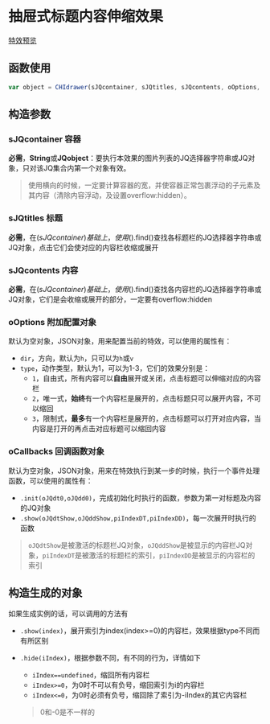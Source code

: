 # 抽屉式标题内容伸缩效果

[特效预览](http://vrbvillor.github.io/effects/drawer/drawer.html)

## 函数使用

```javascript
var object = CHIdrawer(sJQcontainer, sJQtitles, sJQcontents, oOptions, oCallbacks);
```

## 构造参数

### sJQcontainer 容器

**必需**，**String**或**JQobject**：要执行本效果的图片列表的JQ选择器字符串或JQ对象，只对该JQ集合内第一个对象有效。
> 使用横向的时候，一定要计算容器的宽，并使容器正常包裹浮动的子元素及其内容（清除内容浮动，及设置overflow:hidden）。  

### sJQtitles 标题
**必需**，在$(sJQcontainer)基础上，使用$().find()查找各标题栏的JQ选择器字符串或JQ对象，点击它们会使对应的内容栏收缩或展开  

### sJQcontents 内容
**必需**，在$(sJQcontainer)基础上，使用$().find()查找各内容栏的JQ选择器字符串或JQ对象，它们是会收缩或展开的部分，一定要有overflow:hidden

### oOptions 附加配置对象  

默认为空对象，JSON对象，用来配置当前的特效，可以使用的属性有：  

+ `dir`，方向，默认为`h`，只可以为`h`或`v`  
+ `type`，动作类型，默认为1，可以为1-3，它们的效果分别是：
	- `1`，自由式，所有内容可以**自由**展开或关闭，点击标题可以伸缩对应的内容栏  
	- `2`，唯一式，**始终**有一个内容栏是展开的，点击标题只可以展开内容，不可以缩回  
	- `3`，限制式，**最多**有一个内容栏是展开的，点击标题可以打开对应内容，当内容是打开的再点击对应标题可以缩回内容

### oCallbacks 回调函数对象

默认为空对象，JSON对象，用来在特效执行到某一步的时候，执行一个事件处理函数，可以使用的属性有： 

+ `.init(oJQdt0,oJQdd0)`，完成初始化时执行的函数，参数为第一对标题及内容的JQ对象  
+ `.show(oJQdtShow,oJQddShow,piIndexDT,piIndexDD)`，每一次展开时执行的函数

> `oJQdtShow`是被激活的标题栏JQ对象，`oJQddShow`是被显示的内容栏JQ对象，`piIndexDT`是被激活的标题栏的索引，`piIndexDD`是被显示的内容栏的索引  

## 构造生成的对象  

如果生成实例的话，可以调用的方法有  

+ `.show(index)`，展开索引为index(index>=0)的内容栏，效果根据type不同而有所区别  
+ `.hide(iIndex)`，根据参数不同，有不同的行为，详情如下  

	- `iIndex==undefined`，缩回所有内容栏  
	- `iIndex>=0`，为0时不可以有负号，缩回索引为i的内容栏
	- `iIndex<=0`，为0时必须有负号，缩回除了索引为-iIndex的其它内容栏

	> 0和-0是不一样的  

